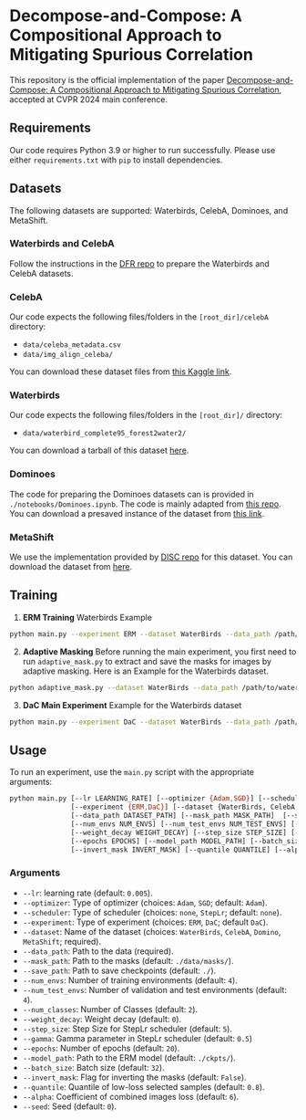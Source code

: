 # Decompose-and-Compose: A Compositional Approach to Mitigating Spurious Correlation

This repository is the official implementation of the paper [Decompose-and-Compose: A Compositional Approach to Mitigating Spurious Correlation](https://openaccess.thecvf.com/content/CVPR2024/html/Noohdani_Decompose-and-Compose_A_Compositional_Approach_to_Mitigating_Spurious_Correlation_CVPR_2024_paper.html), accepted at CVPR 2024 main conference.

## Requirements

Our code requires Python 3.9 or higher to run successfully.
Please use either `requirements.txt` with `pip` to install dependencies.

## Datasets

The following datasets are supported: Waterbirds, CelebA, Dominoes, and MetaShift.

### Waterbirds and CelebA

Follow the instructions in the [DFR repo](https://github.com/PolinaKirichenko/deep_feature_reweighting#data-access) to prepare the Waterbirds and CelebA datasets.

### CelebA

Our code expects the following files/folders in the `[root_dir]/celebA` directory:

- `data/celeba_metadata.csv`
- `data/img_align_celeba/`

You can download these dataset files from [this Kaggle link](https://www.kaggle.com/jessicali9530/celeba-dataset).

### Waterbirds

Our code expects the following files/folders in the `[root_dir]/` directory:

- `data/waterbird_complete95_forest2water2/`

You can download a tarball of this dataset [here](https://nlp.stanford.edu/data/dro/waterbird_complete95_forest2water2.tar.gz).

### Dominoes

The code for preparing the Dominoes datasets can is provided in `./notebooks/Dominoes.ipynb`. The code is mainly adapted from [this repo](https://github.com/mpagli/Agree-to-Disagree/tree/main).
You can download a presaved instance of the dataset from [this link](https://drive.google.com/drive/folders/1iXOFqxA6IAWTS_MD9xy3SD7FMTGChC2t?usp=sharing).

### MetaShift

We use the implementation provided by [DISC repo](https://github.com/Wuyxin/DISC) for this dataset. You can download the dataset from [here](https://drive.usercontent.google.com/download?id=1WySOxBRkxAUlSokgZrC-0JaWZwcG5UMT&authuser=0).


## Training

1. **ERM Training**
 Waterbirds Example
```bash
python main.py --experiment ERM --dataset WaterBirds --data_path /path/to/waterbird_complete95_forest2water2 --optimizer SGD --lr 1e-3 --weight_decay 1e-3 --epochs 100 --batch_size 128
```

2. **Adaptive Masking**
Before running the main experiment, you first need to run `adaptive_mask.py` to extract and save the masks for images by adaptive masking. Here is an Example for the Waterbirds dataset.
```bash
python adaptive_mask.py --dataset WaterBirds --data_path /path/to/waterbird_complete95_forest2water2 --model_path /path/to/ERM model --batch_size 128
```

3. **DaC Main Experiment**
Example for the Waterbirds dataset
```bash
python main.py --experiment DaC --dataset WaterBirds --data_path /path/to/waterbird_complete95_forest2water2 --mask_path /path/to/saved masks --save_path /path/to/saved/checkpoints --optimizer Adam --scheduler StepLr --step_size 5 --gamma 0.5 --lr 5e-3 --weight_decay 0 --epochs 20 --alpha 10 --quantile 0.8 --batch_size 64
```


## Usage
To run an experiment, use the `main.py` script with the appropriate arguments:

```bash
python main.py [--lr LEARNING_RATE] [--optimizer {Adam,SGD}] [--scheduler {none, StepLr}]
               [--experiment {ERM,DaC}] [--dataset {WaterBirds, CelebA, Domino, MetaShift}]
               [--data_path DATASET_PATH] [--mask_path MASK_PATH]  [--save_path SAVE_PATH]
               [--num_envs NUM_ENVS] [--num_test_envs NUM_TEST_ENVS] [--num_classes NUM_CLASSES]
               [--weight_decay WEIGHT_DECAY] [--step_size STEP_SIZE] [--gamma GAMMA]
               [--epochs EPOCHS] [--model_path MODEL_PATH] [--batch_size BATCH_SIZE]
               [--invert_mask INVERT_MASK] [--quantile QUANTILE] [--alpha ALPHA] [--seed SEED]
```

### Arguments

- `--lr`: learning rate (default: `0.005`).
- `--optimizer`: Type of optimizer (choices: `Adam`, `SGD`; default: `Adam`).
- `--scheduler`: Type of scheduler (choices: `none`, `StepLr`; default: `none`).
- `--experiment`: Type of experiment (choices: `ERM`, `DaC`; default `DaC`).
- `--dataset`: Name of the dataset (choices: `WaterBirds`, `CelebA`, `Domino`, `MetaShift`; required).
- `--data_path`: Path to the data (required).
- `--mask_path`: Path to the masks (default: `./data/masks/`).
- `--save_path`: Path to save checkpoints (default: `./`).
- `--num_envs`: Number of training environments (default: `4`).
- `--num_test_envs`: Number of validation and test environments (default: `4`).
- `--num_classes`: Number of Classes (default: `2`).
- `--weight_decay`: Weight decay (default: `0`).
- `--step_size`: Step Size for StepLr scheduler (default: `5`).
- `--gamma`: Gamma parameter in StepLr scheduler (default: `0.5`)
- `--epochs`: Number of epochs (default: `20`).
- `--model_path`: Path to the ERM model (default: `./ckpts/`).
- `--batch_size`: Batch size (default: `32`).
- `--invert_mask`: Flag for inverting the masks (default: `False`).
- `--quantile`: Quantile of low-loss selected samples (default: `0.8`).
- `--alpha`: Coefficient of combined images loss (default: `6`).
- `--seed`: Seed (default: `0`).




